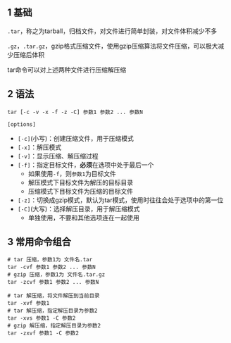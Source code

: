 ## 1 基础

`.tar`，称之为tarball，归档文件，对文件进行简单封装，对文件体积减少不多

`.gz`，`.tar.gz`，gzip格式压缩文件，使用gzip压缩算法将文件压缩，可以极大减少压缩后体积

tar命令可以对上述两种文件进行压缩解压缩

## 2 语法

```shell
tar [-c -v -x -f -z -C] 参数1 参数2 ... 参数N
```

`[options]`

+ `[-c]`(小写)：创建压缩文件，用于压缩模式
+ `[-x]`：解压模式
+ `[-v]`：显示压缩、解压缩过程
+ `[-f]`：指定目标文件，**必须**在选项中处于最后一个
	+ 如果使用`-f`，则`参数1`为目标文件
	+ 解压模式下目标文件为解压的目标目录
	+ 压缩模式下目标文件为压缩的目标文件
+ `[-z]`：切换成gzip模式，默认为tar模式，使用时往往会处于选项中的第一位
+ `[-C]`(大写)：选择解压目录，用于解压缩模式
	+ 单独使用，不要和其他选项连在一起使用

## 3 常用命令组合

```shell
# tar 压缩，参数1为 文件名.tar
tar -cvf 参数1 参数2 ... 参数N
# gzip 压缩，参数1为 文件名.tar.gz
tar -zcvf 参数1 参数2 ... 参数N

# tar 解压缩，将文件解压到当前目录
tar -xvf 参数1 
# tar 解压缩，指定解压目录为参数2
tar -xvs 参数1 -C 参数2 
# gzip 解压缩，指定解压目录为参数2
tar -zxvf 参数1 -C 参数2
```
